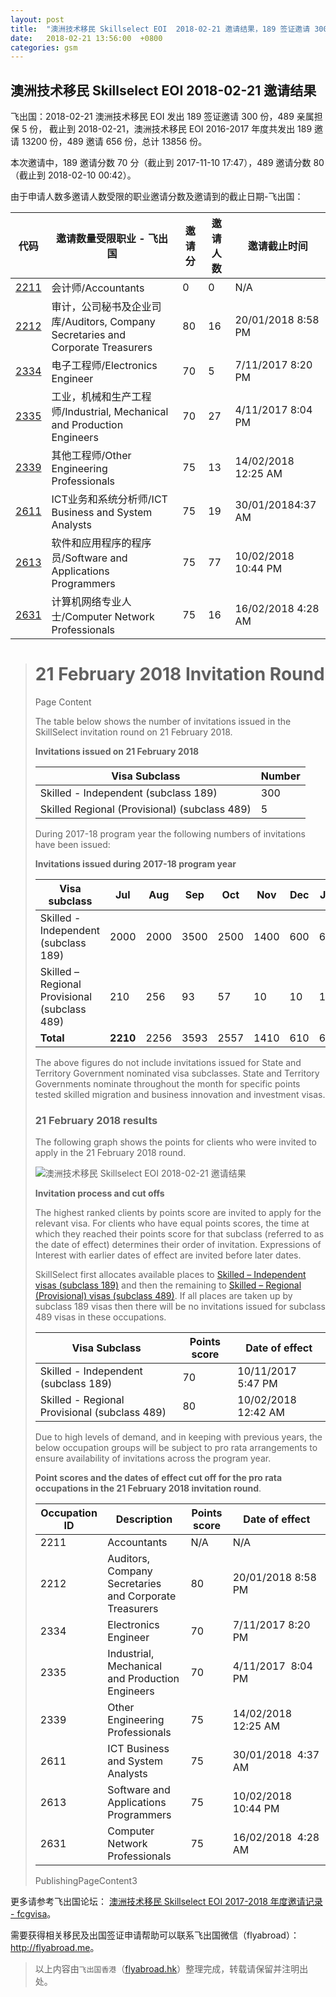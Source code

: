 ```yaml
---
layout: post
title:  "澳洲技术移民 Skillselect EOI  2018-02-21 邀请结果，189 签证邀请 300 份，489 亲属担保 5 份"
date:   2018-02-21 13:56:00  +0800
categories: gsm
---
```


## 澳洲技术移民 Skillselect EOI  2018-02-21 邀请结果

飞出国：2018-02-21 澳洲技术移民 EOI 发出 189 签证邀请 300 份，489 亲属担保 5 份，
截止到 2018-02-21，澳洲技术移民 EOI 2016-2017 年度共发出 189 邀请 13200 份，489 邀请 656 份，总计 13856 份。

本次邀请中，189 邀请分数 70 分（截止到 2017-11-10 17:47），489 邀请分数 80（截止到 2018-02-10 00:42）。

由于申请人数多邀请人数受限的职业邀请分数及邀请到的截止日期-飞出国：

代码 | 邀请数量受限职业 - 飞出国 | 邀请分 | 邀请人数 | 邀请截止时间
---- | ----------------------- | ----- | ------- | -----------
[2211] | 会计师/Accountants | 0 | 0 | N/A
[2212] | 审计，公司秘书及企业司库/Auditors, Company Secretaries and Corporate Treasurers | 80 | 16 | 20/01/2018 8:58 PM
[2334] | 电子工程师/Electronics Engineer | 70 | 5 | 7/11/2017 8:20 PM
[2335] | 工业，机械和生产工程师/Industrial, Mechanical and Production Engineers | 70 | 27 | 4/11/2017 8:04 PM
[2339] | 其他工程师/Other Engineering Professionals | 75 | 13 | 14/02/2018 12:25 AM
[2611] | ICT业务和系统分析师/ICT Business and System Analysts | 75 | 19 | 30/01/20184:37 AM
[2613] | 软件和应用程序的程序员/Software and Applications Programmers | 75 | 77 | 10/02/2018 10:44 PM
[2631] | 计算机网络专业人士/Computer Network Professionals | 75 | 16 | 16/02/2018 4:28 AM

> # 21 February 2018 Invitation Round
> <!--Page content-->
> Page Content
> 
> ​The table below shows the number of invitations issued in the SkillSelect invitation round on&nbsp;21 February 2018.
> 
> **Invitations issued on 21&nbsp;February&nbsp;2018**
> 
> | Visa Subclass | Number |
> | --- | --- |
> | Skilled - Independent (subclass 189) | 300 |
> | Skilled Regional (Provisional) (subclass 489) | 5 |
> 
> During 2017-18 program year the following numbers of invitations have been issued:
> 
> **Invitations issued during 2017-18 program year**
> 
> | Visa subclass | Jul | Aug | Sep | Oct | Nov | Dec | Jan | Feb | Mar | Apr | May | June | Total |
> | --- | --- | --- | --- | --- | --- | --- | --- | --- | --- | --- | --- | --- | --- |
> | Skilled - Independent (subclass 189) | 2000 | 2000 | 3500 | 2500 | 1400 | 600 | 600 | 600 | | | | | 13200 |
> | Skilled – Regional Provisional (subclass 489) | 210 | 256 | 93 | 57 | 10 | 10 | 10 | 10 | | | | | 656 |
> | **Total** | **2210** | 2256 | 3593 | 2557 | 1410 | 610 | 610 | 610 | | | | | **13856** |
> 
> The above figures do not include invitations issued for State and Territory Government nominated visa subclasses. State and Territory Governments nominate throughout the month for specific points tested skilled migration and business innovation and investment visas.
> 
> ### 21&nbsp;February 2018 results
> 
> The following graph shows the points for clients who were invited to apply in the&nbsp;21 February 2018 round.
> 
> ![澳洲技术移民 Skillselect EOI  2018-02-21 邀请结果](http://www.homeaffairs.gov.au/WorkinginAustralia/PublishingImages/21022018-skillselect-invitation-round.jpg)
> 
> **Invitation process and cut offs**
> 
> The highest ranked clients by points score are invited to apply for the relevant visa. For clients who have equal points scores, the time at which they reached their points score for that subclass (referred to as the date of effect) determines their order of invitation. Expressions of Interest with earlier dates of effect are invited before later dates.
> 
> SkillSelect first allocates available places to 
 [Skilled – Independent visas (subclass 189)](http://js.flyabroad.com.hk/au/189) and then the remaining to 
 [Skilled – Regional (Provisional) visas (subclass 489)](http://js.flyabroad.com.hk/au/489). If all places are taken up by subclass 189 visas then there will be no invitations issued for subclass 489 visas in these occupations.
> 
> | Visa Subclass | Points score | Date of effect |
> | --- | --- | --- |
> | Skilled - Independent (subclass 189) | 70 | 10/11/2017 5:47 PM |
> | Skilled - Regional Provisional (subclass 489) | 80 | 10/02/2018 12:42 AM |
> 
> Due to high levels of demand, and in keeping with previous years, the below occupation groups will be subject to pro rata arrangements to ensure availability of invitations across the program year.
> 
> **Point scores and the dates of effect cut off for the pro rata occupations in the&nbsp;21 February&nbsp;2018 invitation round**.
> 
> | Occupation ID | Description | Points score | Date of effect |
> | --- | --- | --- | --- |
> | 2211 | Accountants | N/A | N/A |
> | 2212 | Auditors, Company Secretaries and Corporate Treasurers | 80 | 20/01/2018 8:58 PM |
> | 2334 | Electronics Engineer | 70 | 7/11/2017 8:20 PM |
> | 2335 | Industrial, Mechanical and Production Engineers | 70 | 4/11/2017&nbsp; 8:04 PM |
> | 2339 | Other Engineering Professionals | 75 | 14/02/2018&nbsp; 12:25 AM |
> | 2611 | ICT Business and System Analysts | 75 | 30/01/2018&nbsp;&nbsp;4:37 AM |
> | 2613 | Software and Applications Programmers | 75 | 10/02/2018&nbsp; 10:44 PM |
> | 2631 | Computer Network Professionals | 75 | 16/02/2018&nbsp; 4:28 AM |
> 
> PublishingPageContent3
> 

更多请参考飞出国论坛： [澳洲技术移民 Skillselect EOI 2017-2018 年度邀请记录 - fcgvisa](http://bbs.fcgvisa.com/t/skillselect-eoi-2017-2018/24327)。

需要获得相关移民及出国签证申请帮助可以联系飞出国微信（flyabroad）： <a href="http://flyabroad.me/contact" target="_blank">http://flyabroad.me</a>。

> 以上内容由`飞出国香港`（<a href="http://flyabroad.hk/" target="_blank">flyabroad.hk</a>）整理完成，转载请保留并注明出处。


[2211]: http://bbs.fcgvisa.com/t/flyabroad/7058
[2212]: http://bbs.fcgvisa.com/t/flyabroad/7059
[2334]: http://bbs.fcgvisa.com/t/flyabroad/7089
[2335]: http://bbs.fcgvisa.com/t/flyabroad/7090
[2339]: http://bbs.fcgvisa.com/t/flyabroad/7092
[2611]: http://bbs.fcgvisa.com/t/flyabroad/7133
[2613]: http://bbs.fcgvisa.com/t/flyabroad/7134
[2631]: http://bbs.fcgvisa.com/t/flyabroad/7136